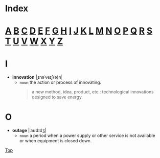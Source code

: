 # Index

# [A](#a) [B](#b) [C](#c) [D](#e) [E](#e) [F](#f) [G](#g) [H](#h) [I](#i) [J](#j) [K](#k) [L](#l) [M](#m) [N](#n) [O](#o) [P](#p) [Q](#q) [R](#r) [S](#s) [T](#t) [U](#u) [V](#v) [W](#w) [X](#x) [Y](#y) [Z](#z)

# I

- **innovation** |ˌɪnəˈveɪʃ(ə)n|
  - `noun` the action or process of innovating.
    > a new method, idea, product, etc.: technological innovations designed to save energy.
    
# O

- **outage** |ˈaʊdɪdʒ|
  - `noun` a period when a power supply or other service is not available or when equipment is closed down.

[Top](#index)
